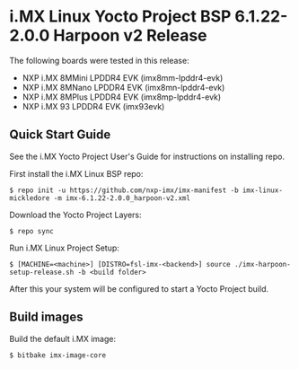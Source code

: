 i.MX Linux Yocto Project BSP 6.1.22-2.0.0 Harpoon v2 Release
=============================================================

The following boards were tested in this release:

   * NXP i.MX 8MMini LPDDR4 EVK (imx8mm-lpddr4-evk)
   * NXP i.MX 8MNano LPDDR4 EVK (imx8mn-lpddr4-evk)
   * NXP i.MX 8MPlus LPDDR4 EVK (imx8mp-lpddr4-evk)
   * NXP i.MX 93 LPDDR4 EVK (imx93evk)

Quick Start Guide
-----------------
See the i.MX Yocto Project User's Guide for instructions on installing repo.

First install the i.MX Linux BSP repo:
```
$ repo init -u https://github.com/nxp-imx/imx-manifest -b imx-linux-mickledore -m imx-6.1.22-2.0.0_harpoon-v2.xml
```

Download the Yocto Project Layers:
```
$ repo sync
```

Run i.MX Linux Project Setup:
```
$ [MACHINE=<machine>] [DISTRO=fsl-imx-<backend>] source ./imx-harpoon-setup-release.sh -b <build folder>
```

After this your system will be configured to start a Yocto Project build.

Build images
------------
Build the default i.MX image:

```
$ bitbake imx-image-core
```
